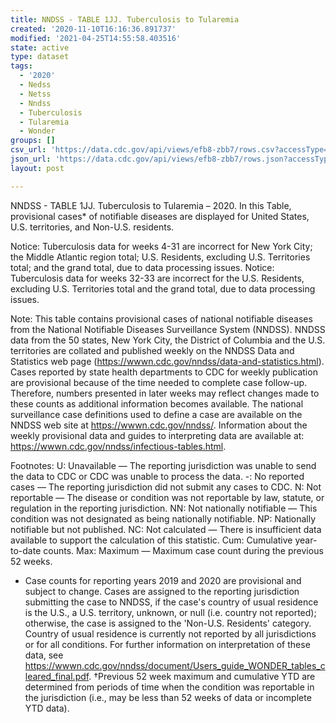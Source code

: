 ```yaml
---
title: NNDSS - TABLE 1JJ. Tuberculosis to Tularemia
created: '2020-11-10T16:16:36.891737'
modified: '2021-04-25T14:55:58.403516'
state: active
type: dataset
tags:
  - '2020'
  - Nedss
  - Netss
  - Nndss
  - Tuberculosis
  - Tularemia
  - Wonder
groups: []
csv_url: 'https://data.cdc.gov/api/views/efb8-zbb7/rows.csv?accessType=DOWNLOAD'
json_url: 'https://data.cdc.gov/api/views/efb8-zbb7/rows.json?accessType=DOWNLOAD'
layout: post

---
```

NNDSS - TABLE 1JJ. Tuberculosis to Tularemia – 2020. In this Table, provisional cases* of notifiable diseases are displayed for United States, U.S. territories, and Non-U.S. residents.

Notice: Tuberculosis data for weeks 4-31 are incorrect for New York City; the Middle Atlantic region total; U.S. Residents, excluding U.S. Territories total; and the grand total, due to data processing issues. 
Notice: Tuberculosis data for weeks 32-33 are incorrect for the U.S. Residents, excluding U.S. Territories total and the grand total, due to data processing issues. 

Note:
This table contains provisional cases of national notifiable diseases from the National Notifiable Diseases Surveillance System (NNDSS). NNDSS data from the 50 states, New York City, the District of Columbia and the U.S. territories are collated and published weekly on the NNDSS Data and Statistics web page (https://wwwn.cdc.gov/nndss/data-and-statistics.html). Cases reported by state health departments to CDC for weekly publication are provisional because of the time needed to complete case follow-up. Therefore, numbers presented in later weeks may reflect changes made to these counts as additional information becomes available. The national surveillance case definitions used to define a case are available on the NNDSS web site at https://wwwn.cdc.gov/nndss/. Information about the weekly provisional data and guides to interpreting data are available at: https://wwwn.cdc.gov/nndss/infectious-tables.html.

Footnotes:
U: Unavailable — The reporting jurisdiction was unable to send the data to CDC or CDC was unable to process the data.
-: No reported cases — The reporting jurisdiction did not submit any cases to CDC.
N: Not reportable — The disease or condition was not reportable by law, statute, or regulation in the reporting jurisdiction.
NN: Not nationally notifiable — This condition was not designated as being nationally notifiable.
NP: Nationally notifiable but not published.
NC: Not calculated — There is insufficient data available to support the calculation of this statistic.
Cum: Cumulative year-to-date counts.
Max: Maximum — Maximum case count during the previous 52 weeks.
* Case counts for reporting years 2019 and 2020 are provisional and subject to change. Cases are assigned to the reporting jurisdiction submitting the case to NNDSS, if the case's country of usual residence is the U.S., a U.S. territory, unknown, or null (i.e. country not reported); otherwise, the case is assigned to the 'Non-U.S. Residents' category. Country of usual residence is currently not reported by all jurisdictions or for all conditions. For further information on interpretation of these data, see https://wwwn.cdc.gov/nndss/document/Users_guide_WONDER_tables_cleared_final.pdf.
†Previous 52 week maximum and cumulative YTD are determined from periods of time when the condition was reportable in the jurisdiction (i.e., may be less than 52 weeks of data or incomplete YTD data).
